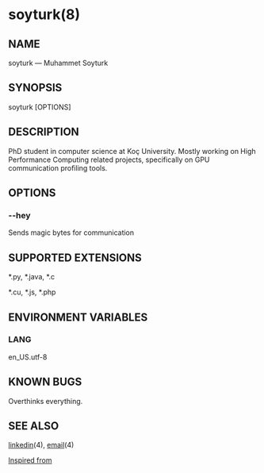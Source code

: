 # soyturk(8)

## NAME

soyturk — Muhammet Soyturk

## SYNOPSIS

soyturk [OPTIONS]

## DESCRIPTION

PhD student in computer science at Koç University. Mostly working on High Performance Computing related projects, specifically on GPU communication profiling tools.

## OPTIONS

### --hey

Sends magic bytes for communication

## SUPPORTED EXTENSIONS

*.py, *.java, *.c 

*.cu, *.js, *.php

## ENVIRONMENT VARIABLES

### LANG

en_US.utf-8

## KNOWN BUGS

Overthinks everything.

## SEE ALSO

[linkedin](https://www.linkedin.com/in/muhammetsoyturk/)(4), [email](mailto:muhammetabdullahsoyturk@gmail.com)(4)

[Inspired from](https://orhun.dev/)
